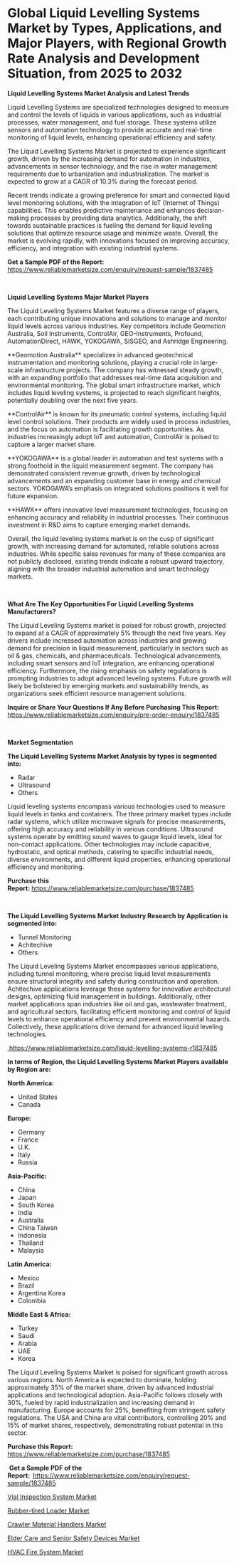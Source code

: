 <p><h1>Global Liquid Levelling Systems Market by Types, Applications, and Major Players, with Regional Growth Rate Analysis and Development Situation, from 2025 to 2032</h1></p><p><strong>Liquid Levelling Systems Market Analysis and Latest Trends</strong></p>
<p><p>Liquid Levelling Systems are specialized technologies designed to measure and control the levels of liquids in various applications, such as industrial processes, water management, and fuel storage. These systems utilize sensors and automation technology to provide accurate and real-time monitoring of liquid levels, enhancing operational efficiency and safety.</p><p>The Liquid Levelling Systems Market is projected to experience significant growth, driven by the increasing demand for automation in industries, advancements in sensor technology, and the rise in water management requirements due to urbanization and industrialization. The market is expected to grow at a CAGR of 10.3% during the forecast period. </p><p>Recent trends indicate a growing preference for smart and connected liquid level monitoring solutions, with the integration of IoT (Internet of Things) capabilities. This enables predictive maintenance and enhances decision-making processes by providing data analytics. Additionally, the shift towards sustainable practices is fueling the demand for liquid leveling solutions that optimize resource usage and minimize waste. Overall, the market is evolving rapidly, with innovations focused on improving accuracy, efficiency, and integration with existing industrial systems.</p></p>
<p><strong>Get a Sample PDF of the Report:&nbsp;</strong> <a href="https://www.reliablemarketsize.com/enquiry/request-sample/1837485?utm_campaign=1888&utm_medium=2&utm_source=Github&utm_content=ia&utm_term=12042025&utm_id=liquid-levelling-systems">https://www.reliablemarketsize.com/enquiry/request-sample/1837485</a></p>
<p>&nbsp;</p>
<p><strong>Liquid Levelling Systems Major Market Players</strong></p>
<p><p>The Liquid Leveling Systems Market features a diverse range of players, each contributing unique innovations and solutions to manage and monitor liquid levels across various industries. Key competitors include Geomotion Australia, Soil Instruments, ControlAir, GEO-Instruments, Profound, AutomationDirect, HAWK, YOKOGAWA, SISGEO, and Ashridge Engineering.</p><p>**Geomotion Australia** specializes in advanced geotechnical instrumentation and monitoring solutions, playing a crucial role in large-scale infrastructure projects. The company has witnessed steady growth, with an expanding portfolio that addresses real-time data acquisition and environmental monitoring. The global smart infrastructure market, which includes liquid leveling systems, is projected to reach significant heights, potentially doubling over the next five years.</p><p>**ControlAir** is known for its pneumatic control systems, including liquid level control solutions. Their products are widely used in process industries, and the focus on automation is facilitating growth opportunities. As industries increasingly adopt IoT and automation, ControlAir is poised to capture a larger market share.</p><p>**YOKOGAWA** is a global leader in automation and test systems with a strong foothold in the liquid measurement segment. The company has demonstrated consistent revenue growth, driven by technological advancements and an expanding customer base in energy and chemical sectors. YOKOGAWA’s emphasis on integrated solutions positions it well for future expansion.</p><p>**HAWK** offers innovative level measurement technologies, focusing on enhancing accuracy and reliability in industrial processes. Their continuous investment in R&D aims to capture emerging market demands.</p><p>Overall, the liquid leveling systems market is on the cusp of significant growth, with increasing demand for automated, reliable solutions across industries. While specific sales revenues for many of these companies are not publicly disclosed, existing trends indicate a robust upward trajectory, aligning with the broader industrial automation and smart technology markets.</p></p>
<p>&nbsp;</p>
<p><strong>What Are The Key Opportunities For Liquid Levelling Systems Manufacturers?</strong></p>
<p><p>The Liquid Leveling Systems market is poised for robust growth, projected to expand at a CAGR of approximately 5% through the next five years. Key drivers include increased automation across industries and growing demand for precision in liquid measurement, particularly in sectors such as oil & gas, chemicals, and pharmaceuticals. Technological advancements, including smart sensors and IoT integration, are enhancing operational efficiency. Furthermore, the rising emphasis on safety regulations is prompting industries to adopt advanced leveling systems. Future growth will likely be bolstered by emerging markets and sustainability trends, as organizations seek efficient resource management solutions.</p></p>
<p><strong>Inquire or Share Your Questions If Any Before Purchasing This Report:</strong> <a href="https://www.reliablemarketsize.com/enquiry/pre-order-enquiry/1837485?utm_campaign=1888&utm_medium=2&utm_source=Github&utm_content=ia&utm_term=12042025&utm_id=liquid-levelling-systems">https://www.reliablemarketsize.com/enquiry/pre-order-enquiry/1837485</a></p>
<p>&nbsp;</p>
<p><strong>Market Segmentation</strong></p>
<p><strong>The Liquid Levelling Systems Market Analysis by types is segmented into:</strong></p>
<p><ul><li>Radar</li><li>Ultrasound</li><li>Others</li></ul></p>
<p><p>Liquid leveling systems encompass various technologies used to measure liquid levels in tanks and containers. The three primary market types include radar systems, which utilize microwave signals for precise measurements, offering high accuracy and reliability in various conditions. Ultrasound systems operate by emitting sound waves to gauge liquid levels, ideal for non-contact applications. Other technologies may include capacitive, hydrostatic, and optical methods, catering to specific industrial needs, diverse environments, and different liquid properties, enhancing operational efficiency and monitoring.</p></p>
<p><strong>Purchase this Report:&nbsp;</strong><a href="https://www.reliablemarketsize.com/purchase/1837485?utm_campaign=1888&utm_medium=2&utm_source=Github&utm_content=ia&utm_term=12042025&utm_id=liquid-levelling-systems">https://www.reliablemarketsize.com/purchase/1837485</a></p>
<p>&nbsp;</p>
<p><strong>The Liquid Levelling Systems Market Industry Research by Application is segmented into:</strong></p>
<p><ul><li>Tunnel Monitoring</li><li>Achitechive</li><li>Others</li></ul></p>
<p><p>The Liquid Leveling Systems Market encompasses various applications, including tunnel monitoring, where precise liquid level measurements ensure structural integrity and safety during construction and operation. Achitechive applications leverage these systems for innovative architectural designs, optimizing fluid management in buildings. Additionally, other market applications span industries like oil and gas, wastewater treatment, and agricultural sectors, facilitating efficient monitoring and control of liquid levels to enhance operational efficiency and prevent environmental hazards. Collectively, these applications drive demand for advanced liquid leveling technologies.</p></p>
<p><a href="https://www.reliablemarketsize.com/liquid-levelling-systems-r1837485?utm_campaign=1888&utm_medium=2&utm_source=Github&utm_content=ia&utm_term=12042025&utm_id=liquid-levelling-systems">&nbsp;https://www.reliablemarketsize.com/liquid-levelling-systems-r1837485</a></p>
<p><strong>In terms of Region, the Liquid Levelling Systems Market Players available by Region are:</strong></p>
<p>
    <p> <strong> North America: </strong>
        <ul>
            <li>United States</li>
            <li>Canada</li>
        </ul>
        </p> 
    <p> <strong> Europe: </strong>
        <ul>
            <li>Germany</li>
            <li>France</li>
            <li>U.K.</li>
            <li>Italy</li>
            <li>Russia</li>
        </ul>
        </p> 
    <p> <strong> Asia-Pacific: </strong>
        <ul>
            <li>China</li>
            <li>Japan</li>
            <li>South Korea</li>
            <li>India</li>
            <li>Australia</li>
            <li>China Taiwan</li>
            <li>Indonesia</li>
            <li>Thailand</li>
            <li>Malaysia</li>
        </ul>
        </p> 
    <p> <strong> Latin America: </strong>
        <ul>
            <li>Mexico</li>
            <li>Brazil</li>
            <li>Argentina Korea</li>
            <li>Colombia</li>
        </ul>
        </p> 
    <p> <strong> Middle East & Africa: </strong>
        <ul>
            <li>Turkey</li>
            <li>Saudi</li>
            <li>Arabia</li>
            <li>UAE</li>
            <li>Korea</li>
        </ul>
    </p>
    </p>
<p><p>The Liquid Leveling Systems Market is poised for significant growth across various regions. North America is expected to dominate, holding approximately 35% of the market share, driven by advanced industrial applications and technological adoption. Asia-Pacific follows closely with 30%, fueled by rapid industrialization and increasing demand in manufacturing. Europe accounts for 25%, benefiting from stringent safety regulations. The USA and China are vital contributors, controlling 20% and 15% of market shares, respectively, demonstrating robust potential in this sector.</p></p>
<p><strong>Purchase this Report: </strong><a href="https://www.reliablemarketsize.com/purchase/1837485?utm_campaign=1888&utm_medium=2&utm_source=Github&utm_content=ia&utm_term=12042025&utm_id=liquid-levelling-systems">https://www.reliablemarketsize.com/purchase/1837485</a></p>
<p>&nbsp;<strong>Get a Sample PDF of the Report:&nbsp;&nbsp;</strong><a href="https://www.reliablemarketsize.com/enquiry/request-sample/1837485?utm_campaign=1888&utm_medium=2&utm_source=Github&utm_content=ia&utm_term=12042025&utm_id=liquid-levelling-systems">https://www.reliablemarketsize.com/enquiry/request-sample/1837485</a></p>
<p><strong></strong></p>
<p><p><a href="https://github.com/bartzthateis/Market-Research-Report-List-1/blob/main/vial-inspection-system-market.md?utm_campaign=1888&utm_medium=2&utm_source=Github&utm_content=ia&utm_term=12042025&utm_id=liquid-levelling-systems">Vial Inspection System Market</a></p><p><a href="https://github.com/vespigeakexc/Market-Research-Report-List-1/blob/main/rubber-tired-loader-market.md?utm_campaign=1888&utm_medium=2&utm_source=Github&utm_content=ia&utm_term=12042025&utm_id=liquid-levelling-systems">Rubber-tired Loader Market</a></p><p><a href="https://github.com/eimutelufta/Market-Research-Report-List-1/blob/main/crawler-material-handlers-market.md?utm_campaign=1888&utm_medium=2&utm_source=Github&utm_content=ia&utm_term=12042025&utm_id=liquid-levelling-systems">Crawler Material Handlers Market</a></p><p><a href="https://github.com/afghatakito29/Market-Research-Report-List-1/blob/main/elder-care-and-senior-safety-devices-market.md?utm_campaign=1888&utm_medium=2&utm_source=Github&utm_content=ia&utm_term=12042025&utm_id=liquid-levelling-systems">Elder Care and Senior Safety Devices Market</a></p><p><a href="https://github.com/saqafidrahea/Market-Research-Report-List-1/blob/main/hvac-fire-system-market.md?utm_campaign=1888&utm_medium=2&utm_source=Github&utm_content=ia&utm_term=12042025&utm_id=liquid-levelling-systems">HVAC Fire System Market</a></p></p>